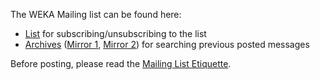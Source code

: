 The WEKA Mailing list can be found here:

* [List](http://list.waikato.ac.nz/mailman/listinfo/wekalist) for subscribing/unsubscribing to the list
* [Archives](http://list.waikato.ac.nz/pipermail/wekalist/) ([Mirror 1](https://weka.8497.n7.nabble.com/), [Mirror 2](https://marc.info/?l=wekalist)) for searching previous posted messages


Before posting, please read the [Mailing List Etiquette](http://www.cs.waikato.ac.nz/~ml/weka/mailinglist_etiquette.html).
